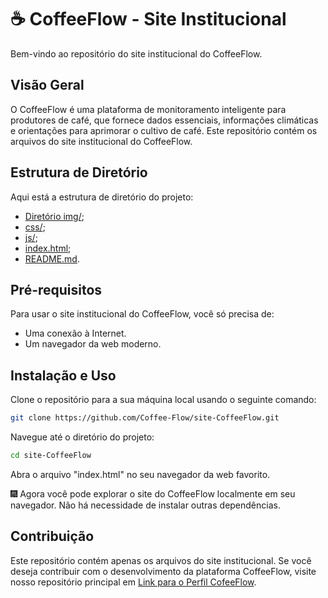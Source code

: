 # ☕ CoffeeFlow - Site Institucional

Bem-vindo ao repositório do site institucional do CoffeeFlow.

## Visão Geral

O CoffeeFlow é uma plataforma de monitoramento inteligente para produtores de café, que fornece dados essenciais, informações climáticas e orientações para aprimorar o cultivo de café. Este repositório contém os arquivos do site institucional do CoffeeFlow.

## Estrutura de Diretório

Aqui está a estrutura de diretório do projeto:
  - [Diretório img/](/img/);
  - [css/](style.css);
  - [js/](script.js);
  - [index.html](index.html);
  - [README.md](README.md).

## Pré-requisitos

Para usar o site institucional do CoffeeFlow, você só precisa de:
<ul>
  <li>Uma conexão à Internet.</li>
  <li>Um navegador da web moderno.</li>
</ul>

## Instalação e Uso

Clone o repositório para a sua máquina local usando o seguinte comando:
```bash
git clone https://github.com/Coffee-Flow/site-CoffeeFlow.git
```
Navegue até o diretório do projeto:
```bash
cd site-CoffeeFlow
```
Abra o arquivo "index.html" no seu navegador da web favorito.

🎆 Agora você pode explorar o site do CoffeeFlow localmente em seu navegador. Não há necessidade de instalar outras dependências.

## Contribuição

Este repositório contém apenas os arquivos do site institucional. Se você deseja contribuir com o desenvolvimento da plataforma CoffeeFlow, visite nosso repositório principal em [Link para o Perfil CofeeFlow](https://github.com/Coffee-Flow).
